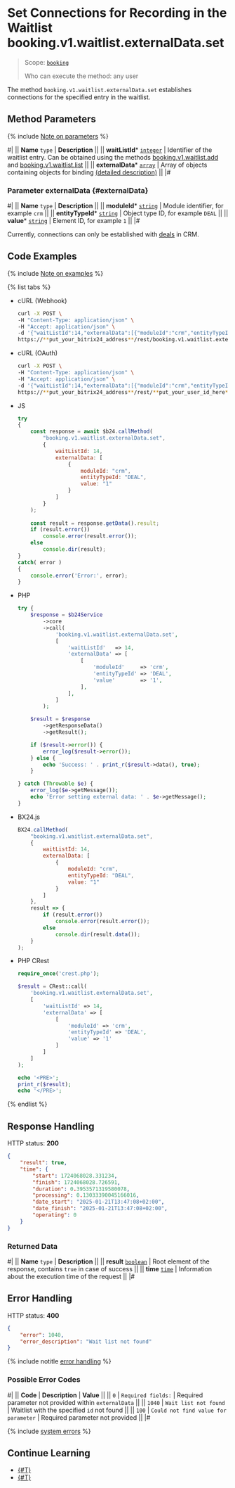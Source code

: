 # Set Connections for Recording in the Waitlist booking.v1.waitlist.externalData.set

> Scope: [`booking`](../../../scopes/permissions.md)
>
> Who can execute the method: any user

The method `booking.v1.waitlist.externalData.set` establishes connections for the specified entry in the waitlist.

## Method Parameters

{% include [Note on parameters](../../../../_includes/required.md) %}

#|
|| **Name**
`type` | **Description** ||
|| **waitListId*** 
[`integer`](../../../data-types.md) | Identifier of the waitlist entry. 
Can be obtained using the methods [booking.v1.waitlist.add](../booking-v1-waitlist-add.md) and [booking.v1.waitlist.list](../booking-v1-waitlist-list.md) ||
|| **externalData*** 
[`array`](../../../data-types.md) | Array of objects containing objects for binding [(detailed description)](#externalData) ||
|#

### Parameter externalData {#externalData}

#|
|| **Name**
`type` | **Description** ||
|| **moduleId*** 
[`string`](../../../data-types.md) | Module identifier, for example `crm` ||
|| **entityTypeId*** 
[`string`](../../../data-types.md) | Object type ID, for example `DEAL` ||
|| **value*** 
[`string`](../../../data-types.md) | Element ID, for example `1` ||
|#

Currently, connections can only be established with [deals](../../../crm/deals/index.md) in CRM.

## Code Examples

{% include [Note on examples](../../../../_includes/examples.md) %}

{% list tabs %}

- cURL (Webhook)

    ```bash
    curl -X POST \
    -H "Content-Type: application/json" \
    -H "Accept: application/json" \
    -d '{"waitListId":14,"externalData":[{"moduleId":"crm","entityTypeId":"DEAL","value":"1"}],"auth":"**put_access_token_here**"}' \
    https://**put_your_bitrix24_address**/rest/booking.v1.waitlist.externalData.set
    ```

- cURL (OAuth)

    ```bash
    curl -X POST \
    -H "Content-Type: application/json" \
    -H "Accept: application/json" \
    -d '{"waitListId":14,"externalData":[{"moduleId":"crm","entityTypeId":"DEAL","value":"1"}]}' \
    https://**put_your_bitrix24_address**/rest/**put_your_user_id_here**/**put_your_webhook_here**/booking.v1.waitlist.externalData.set
    ```

- JS

    ```js
    try
    {
    	const response = await $b24.callMethod(
    		"booking.v1.waitlist.externalData.set",
    		{
    			waitListId: 14,
    			externalData: [
    				{
    					moduleId: "crm",
    					entityTypeId: "DEAL",
    					value: "1"
    				}
    			]
    		}
    	);
    	
    	const result = response.getData().result;
    	if (result.error())
    		console.error(result.error());
    	else
    		console.dir(result);
    }
    catch( error )
    {
    	console.error('Error:', error);
    }
    ```

- PHP

    ```php
    try {
        $response = $b24Service
            ->core
            ->call(
                'booking.v1.waitlist.externalData.set',
                [
                    'waitListId'   => 14,
                    'externalData' => [
                        [
                            'moduleId'     => 'crm',
                            'entityTypeId' => 'DEAL',
                            'value'        => '1',
                        ],
                    ],
                ]
            );
    
        $result = $response
            ->getResponseData()
            ->getResult();
    
        if ($result->error()) {
            error_log($result->error());
        } else {
            echo 'Success: ' . print_r($result->data(), true);
        }
    
    } catch (Throwable $e) {
        error_log($e->getMessage());
        echo 'Error setting external data: ' . $e->getMessage();
    }
    ```

- BX24.js

    ```js
    BX24.callMethod(
        "booking.v1.waitlist.externalData.set",
        {
            waitListId: 14,
            externalData: [
                {
                    moduleId: "crm",
                    entityTypeId: "DEAL",
                    value: "1"
                }
            ]
        },
        result => {
            if (result.error())
                console.error(result.error());
            else
                console.dir(result.data());
        }
    );
    ```

- PHP CRest

    ```php
    require_once('crest.php');

    $result = CRest::call(
        'booking.v1.waitlist.externalData.set',
        [
            'waitListId' => 14,
            'externalData' => [
                [
                    'moduleId' => 'crm',
                    'entityTypeId' => 'DEAL',
                    'value' => '1'
                ]
            ]
        ]
    );

    echo '<PRE>';
    print_r($result);
    echo '</PRE>';
    ```

{% endlist %}

## Response Handling

HTTP status: **200**

```json
{
    "result": true,
    "time": {
        "start": 1724068028.331234,
        "finish": 1724068028.726591,
        "duration": 0.3953571319580078,
        "processing": 0.13033390045166016,
        "date_start": "2025-01-21T13:47:08+02:00",
        "date_finish": "2025-01-21T13:47:08+02:00",
        "operating": 0
    }
}
```

### Returned Data

#|
|| **Name**
`type` | **Description** ||
|| **result**
[`boolean`](../../../data-types.md) | Root element of the response, contains `true` in case of success ||
|| **time**
[`time`](../../../data-types.md#time) | Information about the execution time of the request ||
|#

## Error Handling

HTTP status: **400**

```json
{
    "error": 1040,
    "error_description": "Wait list not found"
}
```

{% include notitle [error handling](../../../../_includes/error-info.md) %}

### Possible Error Codes

#|
|| **Code** | **Description** | **Value** ||
|| `0` | `Required fields:` | Required parameter not provided within `externalData` ||
|| `1040` | `Wait list not found` | Waitlist with the specified `id` not found ||
|| `100` | `Could not find value for parameter` | Required parameter not provided ||
|#

{% include [system errors](../../../../_includes/system-errors.md) %}

## Continue Learning

- [{#T}](./booking-v1-waitlist-externaldata-unset.md)
- [{#T}](./booking-v1-waitlist-externaldata-list.md)